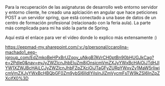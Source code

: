 Para la recuperación de las asignaturas de desarrollo web entorno servidor y entorno cliente, he creado una aplciación en angular que hace peticiones POST a un servidor spring, que está conectado a una base de datos
de un centro de formación profesional (relacionado con la feria aula). La parte más complicada para mi ha sido la parte de Spring.

Aquí está el enlace para ver el vídeo donde lo explico más extensamente :)

https://eepmad-my.sharepoint.com/:v:/g/personal/ccarolina-machado1_eep-igroup_com/EdZmkoBeHPxBrUZqoy_uNkgB7AVrCH0ptBn90bHUGJkCag?e=2PdIe0&nav=eyJyZWZlcnJhbEluZm8iOnsicmVmZXJyYWxBcHAiOiJTdHJlYW1XZWJBcHAiLCJyZWZlcnJhbFZpZXciOiJTaGFyZURpYWxvZy1MaW5rIiwicmVmZXJyYWxBcHBQbGF0Zm9ybSI6IldlYiIsInJlZmVycmFsTW9kZSI6InZpZXcifX0%3D
